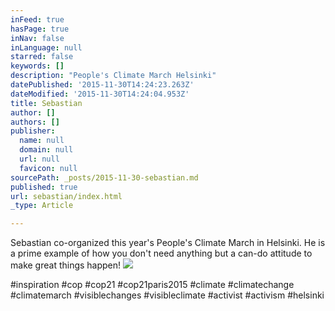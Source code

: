 ```yaml
---
inFeed: true
hasPage: true
inNav: false
inLanguage: null
starred: false
keywords: []
description: "People's Climate March Helsinki"
datePublished: '2015-11-30T14:24:23.263Z'
dateModified: '2015-11-30T14:24:04.953Z'
title: Sebastian
author: []
authors: []
publisher:
  name: null
  domain: null
  url: null
  favicon: null
sourcePath: _posts/2015-11-30-sebastian.md
published: true
url: sebastian/index.html
_type: Article

---
```

Sebastian co-organized this year's People's Climate March in Helsinki. He is a prime example of how you don't need anything but a can-do attitude to make great things happen! ![](https://the-grid-user-content.s3-us-west-2.amazonaws.com/8eac3c94-c7d8-4b59-a173-af374f595c3d.jpg)

\#inspiration \#cop \#cop21 \#cop21paris2015 \#climate \#climatechange \#climatemarch \#visiblechanges \#visibleclimate \#activist \#activism \#helsinki